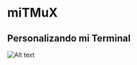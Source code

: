 # miTMuX

## Personalizando mi Terminal

<img title="a title" alt="Alt text" src="/images/TMUX.png">
